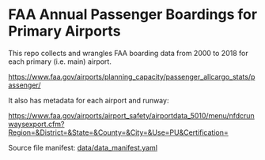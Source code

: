 # FAA Annual Passenger Boardings for Primary Airports

This repo collects and wrangles FAA boarding data from 2000 to 2018 for each primary (i.e. main) airport.

https://www.faa.gov/airports/planning_capacity/passenger_allcargo_stats/passenger/


It also has metadata for each airport and runway:

https://www.faa.gov/airports/airport_safety/airportdata_5010/menu/nfdcrunwaysexport.cfm?Region=&District=&State=&County=&City=&Use=PU&Certification=

Source file manifest: [data/data_manifest.yaml](data/data_manifest.yaml)

